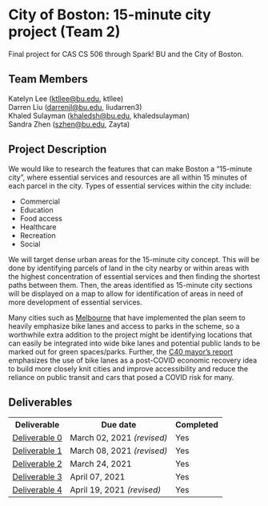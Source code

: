 # City of Boston: 15-minute city project (Team 2)

Final project for CAS CS 506 through Spark! BU and the City of Boston.

## Team Members

Katelyn Lee (ktllee@bu.edu, ktllee)<br>
Darren Liu (darrenjl@bu.edu, liudarren3)<br>
Khaled Sulayman (khaledsh@bu.edu, khaledsulayman)<br>
Sandra Zhen (szhen@bu.edu, Zayta)<br>

## Project Description

We would like to research the features that can make Boston a “15-minute city”, where essential services and resources are all within 15 minutes of each parcel in the city. Types of essential services within the city include:
<ul>
<li>Commercial</li>
<li>Education</li>
<li>Food access</li>
<li>Healthcare</li>
<li>Recreation</li>
<li>Social</li>
</ul>

We will target dense urban areas for the 15-minute city concept.  This will be done by identifying parcels of land in the city nearby or within areas with the highest concentration of essential services and then finding the shortest paths between them.  Then, the areas identified as 15-minute city sections will be displayed on a map to allow for identification of areas in need of more development of essential services.

Many cities such as [Melbourne](https://www.planning.vic.gov.au/__data/assets/pdf_file/0033/487509/Living-Locally-20MN-in-Greenfield-Growth-Areas.pdf) that have implemented the plan seem to heavily emphasize bike lanes and access to parks in the scheme, so a worthwhile extra addition to the project might be identifying locations that can easily be integrated into wide bike lanes and potential public lands to be marked out for green spaces/parks. Further, the [C40 mayor’s report](https://www.c40.org/other/agenda-for-a-green-and-just-recovery) emphasizes the use of bike lanes as a post-COVID economic recovery idea to build more closely knit cities and improve accessibility and reduce the reliance on public transit and cars that posed a COVID risk for many.

## Deliverables

<table>
	<tr>
		<th>Deliverable</th>
		<th>Due date</th>
		<th>Completed</th>
	</tr>
	<tr>
		<td><a href='deliverables/deliverable0'>Deliverable 0</a></td>
		<td>March 02, 2021 <em>(revised)</em></td>
		<td>Yes</td>
	</tr>
	<tr>
		<td><a href='deliverables/deliverable1'>Deliverable 1</a></td>
		<td>March 08, 2021 <em>(revised)</em></td>
		<td>Yes</td>
	</tr>
	<tr>
		<td><a href='deliverables/deliverable2'>Deliverable 2</a></td>
		<td>March 24, 2021</td>
		<td>Yes</td>
	</tr>
	<tr>
		<td><a href='deliverables/deliverable3'>Deliverable 3</a></td>
		<td>April 07, 2021</td>
		<td>Yes</td>
	</tr>
	<tr>
		<td><a href='deliverables/deliverable4'>Deliverable 4</a></td>
		<td>April 19, 2021 <em>(revised)</em></td>
		<td>Yes</td>
	</tr>
</table>

